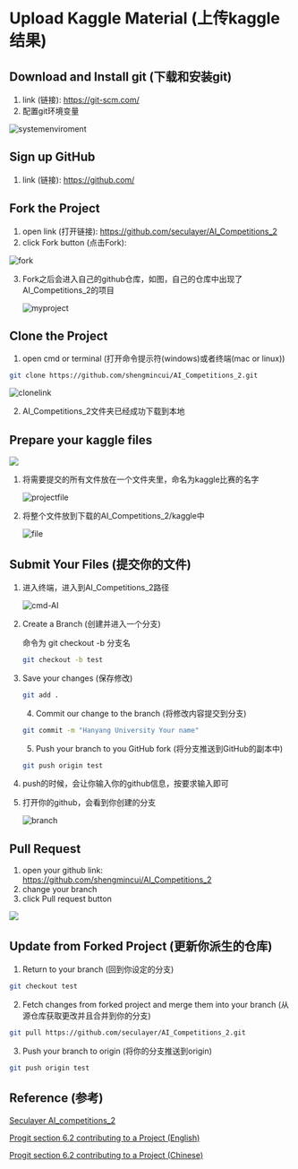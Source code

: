 # Upload Kaggle Material (上传kaggle结果)



## Download and Install git (下载和安装git)

1. link (链接): https://git-scm.com/
2. 配置git环境变量

![systemenviroment](./img/systemenviroment.png)

## Sign up GitHub

1. link (链接): https://github.com/



## Fork the Project

1. open link (打开链接): https://github.com/seculayer/AI_Competitions_2
2. click Fork button (点击Fork):

![fork](./img/fork.jpg)

3. Fork之后会进入自己的github仓库，如图，自己的仓库中出现了AI_Competitions_2的项目

   ![myproject](./img/myproject.png)



## Clone the Project

1. open cmd or terminal (打开命令提示符(windows)或者终端(mac or linux))

```bash
git clone https://github.com/shengmincui/AI_Competitions_2.git
```

![clonelink](./img/clonelink.jpg)

2. AI_Competitions_2文件夹已经成功下载到本地

## Prepare your kaggle files

![](./img/kagglefile.jpg)

1. 将需要提交的所有文件放在一个文件夹里，命名为kaggle比赛的名字

   ![projectfile](./img/projectfile.png)

2. 将整个文件放到下载的AI_Competitions_2/kaggle中

   ![file](./img/file.png)



## Submit Your Files (提交你的文件)

 1. 进入终端，进入到AI_Competitions_2路径

    ![cmd-AI](./img/cmd-AI.png)

 2. Create a Branch (创建并进入一个分支)

    命令为 git checkout -b 分支名

    ```bash
    git checkout -b test
    ```

 3. Save your changes (保存修改)

    ```bash
    git add .
    ```

    4. Commit our change to the branch (将修改内容提交到分支)

    ```bash
    git commit -m "Hanyang University Your name"
    ```

    5. Push your branch to you GitHub fork (将分支推送到GitHub的副本中)

    ```bash
    git push origin test
    ```

6. push的时候，会让你输入你的github信息，按要求输入即可

7. 打开你的github，会看到你创建的分支

   ![branch](./img/branch.png)

## Pull Request

1. open your github link: https://github.com/shengmincui/AI_Competitions_2
2. change your branch
3. click Pull request button

![](./img/pullrequest1.jpg)



## Update from Forked Project (更新你派生的仓库)

1. Return to your branch (回到你设定的分支)

```bash
git checkout test
```

2. Fetch changes from forked project and merge them into your branch (从源仓库获取更改并且合并到你的分支)

```bash
git pull https://github.com/seculayer/AI_Competitions_2.git
```

3. Push your branch to origin (将你的分支推送到origin)

```bash
git push origin test
```



## Reference (参考)

[Seculayer AI_competitions_2](https://github.com/seculayer/AI_Competitions_2)

[Progit section 6.2 contributing to a Project (English)](https://git-scm.com/book/en/v2/GitHub-Contributing-to-a-Project)

[Progit section 6.2 contributing to a Project (Chinese)](https://git-scm.com/book/zh/v2/GitHub-%E5%AF%B9%E9%A1%B9%E7%9B%AE%E5%81%9A%E5%87%BA%E8%B4%A1%E7%8C%AE)